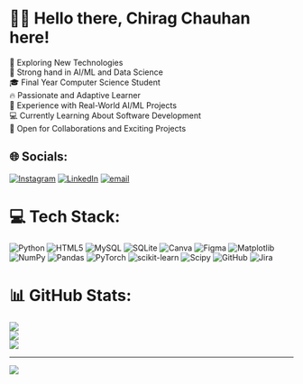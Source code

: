 # 👋🏻 Hello there, Chirag Chauhan here!
🚀 Exploring New Technologies<br>🧠 Strong hand in AI/ML and Data Science<br>🎓 Final Year Computer Science Student<br>🔥 Passionate and Adaptive Learner<br>💼 Experience with Real-World AI/ML Projects<br>💻 Currently Learning About Software Development<br>🤝 Open for Collaborations and Exciting Projects<br>


## 🌐 Socials:
[![Instagram]([https://img.shields.io/badge/Instagram-%23E4405F.svg?logo=Instagram&logoColor=white)](https://instagram.com/chiraggs_erq(https://www.instagram.com/chiraggs_era?igsh=dGJ1d3lyZnV3ZGdi)) [![LinkedIn](https://img.shields.io/badge/LinkedIn-%230077B5.svg?logo=linkedin&logoColor=white)]( https://www.linkedin.com/in/chirag-chauhan-48b2a2253?utm_source=share&utm_campaign=share_via&utm_content=profile&utm_medium=android_app ) [![email](https://img.shields.io/badge/Email-D14836?logo=gmail&logoColor=white)](mailto:chiragchauhan1401@gmail.com) 

# 💻 Tech Stack:
![Python](https://img.shields.io/badge/python-3670A0?style=for-the-badge&logo=python&logoColor=ffdd54)  ![HTML5](https://img.shields.io/badge/html5-%23E34F26.svg?style=for-the-badge&logo=html5&logoColor=white) 
![MySQL](https://img.shields.io/badge/mysql-4479A1.svg?style=for-the-badge&logo=mysql&logoColor=white) 
![SQLite](https://img.shields.io/badge/sqlite-%2307405e.svg?style=for-the-badge&logo=sqlite&logoColor=white) 
 ![Canva](https://img.shields.io/badge/Canva-%2300C4CC.svg?style=for-the-badge&logo=Canva&logoColor=white) ![Figma](https://img.shields.io/badge/figma-%23F24E1E.svg?style=for-the-badge&logo=figma&logoColor=white) ![Matplotlib](https://img.shields.io/badge/Matplotlib-%23ffffff.svg?style=for-the-badge&logo=Matplotlib&logoColor=black) ![NumPy](https://img.shields.io/badge/numpy-%23013243.svg?style=for-the-badge&logo=numpy&logoColor=white) ![Pandas](https://img.shields.io/badge/pandas-%23150458.svg?style=for-the-badge&logo=pandas&logoColor=white) ![PyTorch](https://img.shields.io/badge/PyTorch-%23EE4C2C.svg?style=for-the-badge&logo=PyTorch&logoColor=white) ![scikit-learn](https://img.shields.io/badge/scikit--learn-%23F7931E.svg?style=for-the-badge&logo=scikit-learn&logoColor=white) ![Scipy](https://img.shields.io/badge/SciPy-%230C55A5.svg?style=for-the-badge&logo=scipy&logoColor=%white) 
![GitHub](https://img.shields.io/badge/github-%23121011.svg?style=for-the-badge&logo=github&logoColor=white) 
![Jira](https://img.shields.io/badge/jira-%230A0FFF.svg?style=for-the-badge&logo=jira&logoColor=white) 
# 📊 GitHub Stats:
![](https://github-readme-stats.vercel.app/api?username=ChiragMinds&theme=dark&hide_border=false&include_all_commits=true&count_private=false)<br/>
![](https://nirzak-streak-stats.vercel.app/?user=ChiragMinds&theme=dark&hide_border=false)<br/>
![](https://github-readme-stats.vercel.app/api/top-langs/?username=ChiragMinds&theme=dark&hide_border=false&include_all_commits=true&count_private=false&layout=compact)

---
[![](https://visitcount.itsvg.in/api?id=ChiragMinds&icon=0&color=0)](https://visitcount.itsvg.in)

<!-- Proudly created with GPRM ( https://gprm.itsvg.in ) -->
